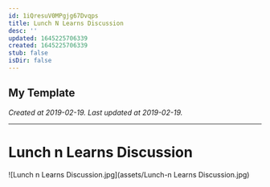```yaml
---
id: 1iQresuV0MPgjg67Dvqps
title: Lunch N Learns Discussion
desc: ''
updated: 1645225706339
created: 1645225706339
stub: false
isDir: false
---
```

My Template
---

_Created at 2019-02-19._
_Last updated at 2019-02-19._




---

# Lunch n Learns Discussion


![Lunch n Learns Discussion.jpg](assets/Lunch-n Learns Discussion.jpg)

